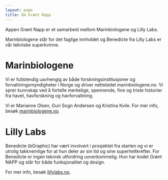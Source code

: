 ```yaml
---
layout: page
title: Om Grønt Napp
---
```

Appen Grønt Napp er et samarbeid mellom Marinbiologene og Lilly Labs.

Marinbiologene står for det faglige innholdet og Benedicte fra Lilly Labs er vår tekniske superkvinne.

# Marinbiologene

Vi er fullstendig uavhengig av både forskningsinstitusjoner og forvaltningsmyndigheter i Norge og driver nettstedet marinbiologene.no. Vi sprer kunnskap ved å fortelle merkelige, spennende, fine og triste historier fra havet, havforskning og havforvaltning.

Vi er Marianne Olsen, Guri Sogn Andersen og Kristina Kvile. For mer info, besøk [marinbiologene.no](http://marinbiologene.no "Marinbiologene").

# Lilly Labs

Benedicte (bGraphic) har vært involvert i prosjektet fra starten og vi er utrolig takknemlige for at hun deler av sin tid og sine superheltkrefter. For Benedicte er ingen teknisk utfordring uoverkommelig. Hun har kodet Grønt NAPP og står for både funksjonalitet og design.

For mer info, besøk [lillylabs.no](http://lillylabs.no "Lilly Labs").
